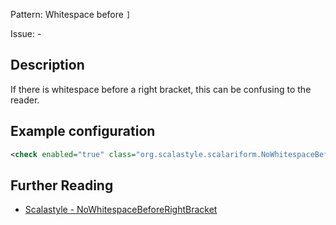 Pattern: Whitespace before `]`

Issue: -

## Description

If there is whitespace before a right bracket, this can be confusing to the reader.

## Example configuration

```xml
<check enabled="true" class="org.scalastyle.scalariform.NoWhitespaceBeforeRightBracketChecker" level="warning"/>
```
<a name="org_scalastyle_scalariform_NonASCIICharacterChecker" />

## Further Reading

* [Scalastyle - NoWhitespaceBeforeRightBracket](https://scalastyle.beautiful-scala.com/rules-1.5.0.html#org_scalastyle_scalariform_NoWhitespaceBeforeRightBracketChecker)